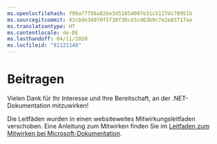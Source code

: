 ```yaml
---
ms.openlocfilehash: f99a77756a82be3d5105d007e31c5117dc78951b
ms.sourcegitcommit: 43cbde34970f5f38f30c43cd63b9c7e2e83717ae
ms.translationtype: HT
ms.contentlocale: de-DE
ms.lasthandoff: 04/11/2020
ms.locfileid: "81121148"
---
```

# <a name="contributing"></a>Beitragen

Vielen Dank für Ihr Interesse und Ihre Bereitschaft, an der .NET-Dokumentation mitzuwirken!

Die Leitfäden wurden in einen websiteweites Mitwirkungsleitfaden verschoben. Eine Anleitung zum Mitwirken finden Sie im [Leitfaden zum Mitwirken bei Microsoft-Dokumentation](https://docs.microsoft.com/contribute/dotnet/dotnet-contribute).
